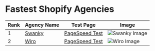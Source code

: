 # Fastest Shopify Agencies

| Rank | Agency Name | Test Page | Image |
|------|-------------|-----------|-------|
| 1    | [Swanky](https://swankyagency.com/how-to-manage-composable-commerce-implementation/) | [PageSpeed Test](https://pagespeed.web.dev/analysis/https-swankyagency-com/66u5mjqsfu?form_factor=mobile) | ![Swanky Image](https://github.com/user-attachments/assets/2b70c298-0354-4d25-b55b-7c43ec89c211) |
| 2    | [Wiro]()    | [PageSpeed Test](https://pagespeed.web.dev/analysis/https-www-wiro-agency/2ga877zoi6?form_factor=mobile) | ![Wiro Image](https://github.com/user-attachments/assets/2b2d2ada-c8f4-40ce-a846-bcbba9db3f87) |
